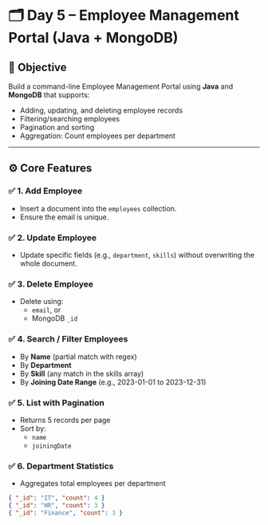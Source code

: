# 🗂️ Day 5 – Employee Management Portal (Java + MongoDB)

## 📌 Objective
Build a command-line Employee Management Portal using **Java** and **MongoDB** that supports:

- Adding, updating, and deleting employee records
- Filtering/searching employees
- Pagination and sorting
- Aggregation: Count employees per department

---

## ⚙️ Core Features

### ✅ 1. Add Employee
- Insert a document into the `employees` collection.
- Ensure the email is unique.

### ✅ 2. Update Employee
- Update specific fields (e.g., `department`, `skills`) without overwriting the whole document.

### ✅ 3. Delete Employee
- Delete using:
    - `email`, or
    - MongoDB `_id`

### ✅ 4. Search / Filter Employees
- By **Name** (partial match with regex)
- By **Department**
- By **Skill** (any match in the skills array)
- By **Joining Date Range** (e.g., 2023-01-01 to 2023-12-31)

### ✅ 5. List with Pagination
- Returns 5 records per page
- Sort by:
    - `name`
    - `joiningDate`

### ✅ 6. Department Statistics
- Aggregates total employees per department

```json
{ "_id": "IT", "count": 4 }
{ "_id": "HR", "count": 3 }
{ "_id": "Finance", "count": 3 }
